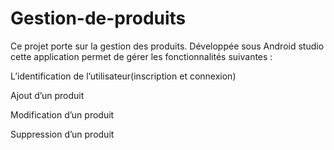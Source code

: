 # Gestion-de-produits

Ce  projet porte sur la gestion des produits. Développée sous Android studio cette application permet de gérer les fonctionnalités suivantes :
<P>L’identification de l’utilisateur(inscription et connexion)</p>
<P>Ajout d’un produit </p>
<P>Modification d’un produit</p>
<P>Suppression d’un produit </p>

